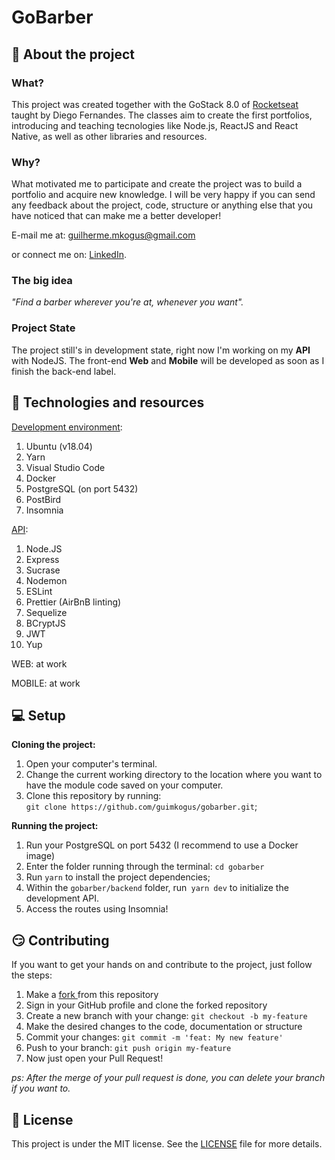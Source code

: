 # GoBarber

## 🤔 About the project

### What?
This project was created together with the GoStack 8.0 of <a href="https://rocketseat.com.br"> Rocketseat </a> taught by Diego Fernandes. The classes aim to create the first portfolios, introducing and teaching tecnologies like Node.js, ReactJS and React Native, as well as other libraries and resources.

### Why?
What motivated me to participate and create the project was to build a portfolio and acquire new knowledge. I will be very happy if you can send any feedback about the project, code, structure or anything else that you have noticed that can make me a better developer!

E-mail me at: guilherme.mkogus@gmail.com

or connect me on: <a href="https://www.linkedin.com/in/guilherme-marques-kogus-5b1575142/">LinkedIn</a>. 

### The big idea
_"Find a barber wherever you're at, whenever you want"._

### Project State
The project still's in development state, right now I'm working on my __API__ with NodeJS. The front-end __Web__ and __Mobile__ will be developed as soon as I finish the back-end label.

## :mag_right: Technologies and resources
[Development environment](./):
1. Ubuntu (v18.04)
2. Yarn
3. Visual Studio Code
4. Docker
5. PostgreSQL (on port 5432)
6. PostBird
7. Insomnia

[API](./backend):
1. Node.JS
2. Express
3. Sucrase
4. Nodemon
5. ESLint
6. Prettier (AirBnB linting)
7. Sequelize
8. BCryptJS
9. JWT
10. Yup

WEB:
at work

MOBILE:
at work

## :computer: Setup

__Cloning the project:__

1. Open your computer's terminal.
2. Change the current working directory to the location where you want to have the module code saved on your computer.
3. Clone this repository by running: <br> `git clone https://github.com/guimkogus/gobarber.git`;

__Running the project:__

1. Run your PostgreSQL on port 5432 (I recommend to use a Docker image)
2. Enter the folder running through the terminal: `cd gobarber`
3. Run `yarn` to install the project dependencies;
4. Within the `gobarber/backend` folder, run` yarn dev` to initialize the development API.
5. Access the routes using Insomnia!

## :smirk: Contributing

If you want to get your hands on and contribute to the project, just follow the steps:

1. Make a <a href="https://help.github.com/en/github/getting-started-with-github/fork-a-repo"> fork </a> from this repository
2. Sign in your GitHub profile and clone the forked repository
3. Create a new branch with your change: `git checkout -b my-feature`
4. Make the desired changes to the code, documentation or structure
5. Commit your changes: `git commit -m 'feat: My new feature'`
6. Push to your branch: `git push origin my-feature`
7. Now just open your Pull Request!

_ps: After the merge of your pull request is done, you can delete your branch if you want to._

## :memo: License

This project is under the MIT license. See the [LICENSE](./LICENSE.md) file for more details.
